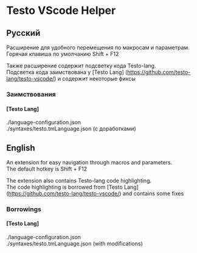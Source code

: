 # Testo VScode Helper
## Русский
Расширение для удобного перемещения по макросам и параметрам.  
Горячая клавиша по умолчанию Shift + F12

Также расширение содержит подсветку кода Testo-lang.  
Подсветка кода заимствована у [Testo Lang] (https://github.com/testo-lang/testo-vscode/) и содержит некоторые фиксы  

### Заимствования
#### [Testo Lang]
./language-configuration.json  
./syntaxes/testo.tmLanguage.json (с доработками)  

## English
An extension for easy navigation through macros and parameters.  
The default hotkey is Shift + F12

The extension also contains Testo-lang code highlighting.  
The code highlighting is borrowed from [Testo Lang] (https://github.com/testo-lang/testo-vscode/) and contains some fixes  

### Borrowings
#### [Testo Lang]
./language-configuration.json  
./syntaxes/testo.tmLanguage.json (with modifications)  